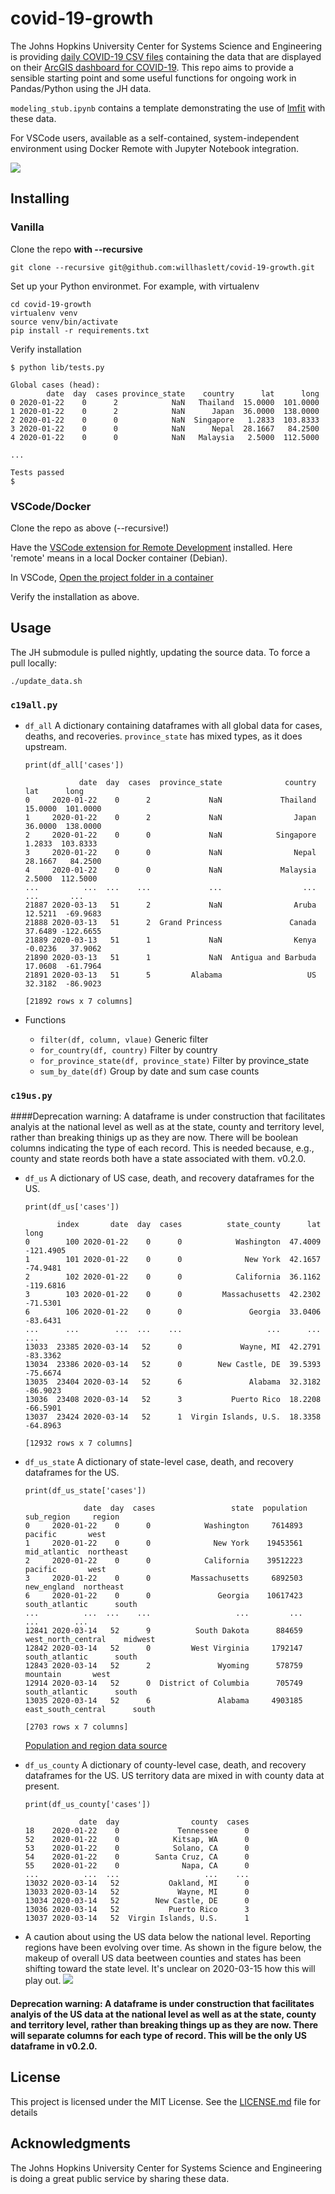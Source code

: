 # covid-19-growth

The Johns Hopkins University Center for Systems Science and Engineering is providing
[daily COVID-19 CSV files](https://github.com/CSSEGISandData/COVID-19) containing the data that are
displayed on their
[ArcGIS dashboard for COVID-19](https://gisanddata.maps.arcgis.com/apps/opsdashboard/index.html#/bda7594740fd40299423467b48e9ecf6).
This repo aims to provide a sensible starting point and some useful functions for ongoing work in
Pandas/Python using the JH data.

`modeling_stub.ipynb` contains a template demonstrating the use of [lmfit](https://lmfit.github.io/lmfit-py/) with these data.

For VSCode users, available as a self-contained, system-independent environment using Docker Remote with Jupyter Notebook integration.

![](.screenshot.png)

## Installing
### Vanilla

Clone the repo **with --recursive**
```
git clone --recursive git@github.com:willhaslett/covid-19-growth.git
```

Set up your Python environmet. For example, with virtualenv
```
cd covid-19-growth
virtualenv venv
source venv/bin/activate
pip install -r requirements.txt
```
Verify installation
```
$ python lib/tests.py

Global cases (head):
        date  day  cases province_state    country      lat      long
0 2020-01-22    0      2            NaN   Thailand  15.0000  101.0000
1 2020-01-22    0      2            NaN      Japan  36.0000  138.0000
2 2020-01-22    0      0            NaN  Singapore   1.2833  103.8333
3 2020-01-22    0      0            NaN      Nepal  28.1667   84.2500
4 2020-01-22    0      0            NaN   Malaysia   2.5000  112.5000

...

Tests passed
$
```

### VSCode/Docker

Clone the repo as above (--recursive!)

Have the [VSCode extension for Remote Development](https://marketplace.visualstudio.com/items?itemName=ms-vscode-remote.vscode-remote-extensionpack) installed. Here 'remote' means in a local Docker container (Debian).

In VSCode, [Open the project folder in a container](https://code.visualstudio.com/docs/remote/containers#_quick-start-open-an-existing-folder-in-a-container)

Verify the installation as above.

## Usage

The JH submodule is pulled nightly, updating the source data. To force a pull locally:
```
./update_data.sh
```

### `c19all.py`
* `df_all` A dictionary containing dataframes with all global data for cases, deaths, and recoveries. `province_state` has mixed types, as it does upstream.
  ```
  print(df_all['cases'])

              date  day  cases  province_state              country      lat      long
  0     2020-01-22    0      2             NaN             Thailand  15.0000  101.0000
  1     2020-01-22    0      2             NaN                Japan  36.0000  138.0000
  2     2020-01-22    0      0             NaN            Singapore   1.2833  103.8333
  3     2020-01-22    0      0             NaN                Nepal  28.1667   84.2500
  4     2020-01-22    0      0             NaN             Malaysia   2.5000  112.5000
  ...          ...  ...    ...             ...                  ...      ...       ...
  21887 2020-03-13   51      2             NaN                Aruba  12.5211  -69.9683
  21888 2020-03-13   51      2  Grand Princess               Canada  37.6489 -122.6655
  21889 2020-03-13   51      1             NaN                Kenya  -0.0236   37.9062
  21890 2020-03-13   51      1             NaN  Antigua and Barbuda  17.0608  -61.7964
  21891 2020-03-13   51      5         Alabama                   US  32.3182  -86.9023
  
  [21892 rows x 7 columns] 
  ```

* Functions
  - `filter(df, column, vlaue)` Generic filter
  - `for_country(df, country)` Filter by country
  - `for_province_state(df, province_state)` Filter by province_state
  - `sum_by_date(df)` Group by date and sum case counts 

### `c19us.py`
####Deprecation warning: A dataframe is under construction that facilitates analyis at the national level as well as at the state, county and territory level, rather than breaking thinigs up as they are now. There will be boolean columns indicating the type of each record. This is needed because, e.g., county and state reords both have a state associated with them.  v0.2.0.

* `df_us` A dictionary of US case, death, and recovery dataframes for the US.
  ```
  print(df_us['cases'])

         index       date  day  cases          state_county      lat      long
  0        100 2020-01-22    0      0            Washington  47.4009 -121.4905
  1        101 2020-01-22    0      0              New York  42.1657  -74.9481
  2        102 2020-01-22    0      0            California  36.1162 -119.6816
  3        103 2020-01-22    0      0         Massachusetts  42.2302  -71.5301
  6        106 2020-01-22    0      0               Georgia  33.0406  -83.6431
  ...      ...        ...  ...    ...                   ...      ...       ...
  13033  23385 2020-03-14   52      0             Wayne, MI  42.2791  -83.3362
  13034  23386 2020-03-14   52      0        New Castle, DE  39.5393  -75.6674
  13035  23404 2020-03-14   52      6               Alabama  32.3182  -86.9023
  13036  23408 2020-03-14   52      3           Puerto Rico  18.2208  -66.5901
  13037  23424 2020-03-14   52      1  Virgin Islands, U.S.  18.3358  -64.8963

  [12932 rows x 7 columns]
  ```
* `df_us_state` A dictionary of state-level case, death, and recovery dataframes for the US.

  ```
  print(df_us_state['cases'])
  
               date  day  cases                 state  population          sub_region     region
  0     2020-01-22    0      0            Washington     7614893             pacific       west
  1     2020-01-22    0      0              New York    19453561        mid_atlantic  northeast
  2     2020-01-22    0      0            California    39512223             pacific       west
  3     2020-01-22    0      0         Massachusetts     6892503         new_england  northeast
  6     2020-01-22    0      0               Georgia    10617423      south_atlantic      south
  ...          ...  ...    ...                   ...         ...                 ...        ...
  12841 2020-03-14   52      9          South Dakota      884659  west_north_central    midwest
  12842 2020-03-14   52      0         West Virginia     1792147      south_atlantic      south
  12843 2020-03-14   52      2               Wyoming      578759            mountain       west
  12914 2020-03-14   52      0  District of Columbia      705749      south_atlantic      south
  13035 2020-03-14   52      6               Alabama     4903185  east_south_central      south

  [2703 rows x 7 columns]
  ```
  [Population and region data source](https://en.wikipedia.org/wiki/List_of_states_and_territories_of_the_United_States_by_population#Summary_of_population_by_region)
  
* `df_us_county` A dictionary of county-level case, death, and recovery dataframes for the US. US territory data are mixed in with county data at present.
  ```
  print(df_us_county['cases'])

              date  day                county  cases
  18    2020-01-22    0             Tennessee      0
  52    2020-01-22    0            Kitsap, WA      0
  53    2020-01-22    0            Solano, CA      0
  54    2020-01-22    0        Santa Cruz, CA      0
  55    2020-01-22    0              Napa, CA      0
  ...          ...  ...                   ...    ...
  13032 2020-03-14   52           Oakland, MI      0
  13033 2020-03-14   52             Wayne, MI      0
  13034 2020-03-14   52        New Castle, DE      0
  13036 2020-03-14   52           Puerto Rico      3
  13037 2020-03-14   52  Virgin Islands, U.S.      1
  ```

* A caution about using the US data below the national level. Reporting regions have been evolving over time. As shown in the figure below, the makeup of overall US data beetween
counties and states has been shifting toward the state level. It's unclear on 2020-03-15 how this will play out.
  ![](.us_cases.png)
  
#### Deprecation warning: A dataframe is under construction that facilitates analyis of the US data at the national level as well as at the state, county and territory level, rather than breaking things up as they are now. There will separate columns for each type of record. This will be the only US dataframe in v0.2.0.


## License

This project is licensed under the MIT License. See the [LICENSE.md](LICENSE.md) file for details

## Acknowledgments

The Johns Hopkins University Center for Systems Science and Engineering is doing a great public service by sharing these data.
